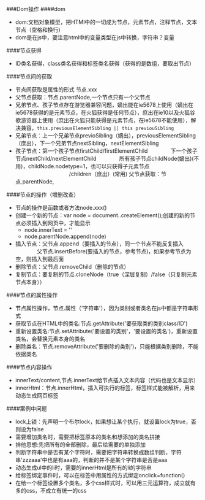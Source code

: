 ###Dom操作
####dom
+ dom:文档对象模型，把HTMl中的一切成为节点，元素节点，注释节点，文本节点（空格和换行)
+ dom是在js中，要注意html中的变量类型在js中转换，字符串？变量

####节点获得
+ ID类名获得，class类名获得和标签类名获得（获得的是数组，要取出节点）

####节点间的获取
+ 节点间获取是属性的形式   节点.xxx
+ 父节点获取：节点.parentNode,一个节点只有一个父节点
+ 兄弟节点、孩子节点存在游览器兼容问题，嫡出能在ie5678上使用（嫡出在ie5678获得的是元素节点，在火狐获得是任何节点），庶出在ie10以及火狐谷歌游览器上使用（庶出在火狐只能获得是元素节点，在ie5678不能使用），解决兼容，`this.previousElementSibling || this previouSibling`
+ 兄弟节点：上一个兄弟节点previoSibling（嫡出），previousElementSibling（庶出），下一个兄弟节点nextSibling，nextElementSibling
+ 孩子节点：第一个孩子节点firstChild/firstElementChild
&emsp;&emsp;&emsp;&emsp;下一个孩子节点nextChild/nextElementChild
&emsp;&emsp;&emsp;&emsp;所有孩子节点childNode(嫡出)(不用)，childNode.nodetype=1，也可以只获得子元素节点
&emsp;&emsp;&emsp;&emsp;&emsp;&emsp;&emsp;&emsp;&emsp;&emsp;/children（庶出）(常用)  父节点获取：节点.parentNode,

####节点的操作（增删改查）
+ 节点的操作是函数或者方法node.xxx()
+ 创建一个新的节点：var node = document..createElement();创建的新的节点必须插入到网页中，才能显示
  - node.innerText = ''
  - node.parentNode.append(node)
+ 插入节点：父节点.append（要插入的节点），同一个节点不能反复插入
&emsp;&emsp;&emsp;&emsp;父节点.insertBefore(要插入的节点，参考节点)，如果参考节点为空，则插入到最后面
+ 删除节点：父节点.removeChild（删除的节点）
+ 复制节点：要复制的节点.cloneNode（true（深层复制）/false（只复制元素节点本身））

####节点的属性操作
+ 节点属性操作，节点.属性（'字符串'），因为类别或者类名在js中都是字符串形式
+ 获取节点在HTML中的类名:节点.getAttribute('要获取类的类别class/ID')
+ 重新设置类名:节点.setAttribute('要设置的类别'，'要设置的类名')，重新设置类名，会替换元素本身的类名
+ 删除类名：节点.removeAttribute('要删除的类别')，只能根据类别删除，不能依据类名

####节点内容操作
+ innerText/content,节点.innerText给节点插入文本内容（代码也是文本显示）
+ innerHtml：节点.innerHtml，插入可执行的标签，标签样式能被解析，用来动态生成网页标签


####案例中问题
+ lock上锁：先声明一个布尔lock，如果想让某个执行，就设置lock为true，否则设为false
+ 需要增加类名时，需要把标签原本的类名和想添加的类名拼接
+ 排他思想:先把所有的全部删除，最后给需要的单独添加
+ 判断字符串中是否有某个字符时，需要把字符串转换成数组判断，字符串'zzzaaa'中也是有aaa的，判断的并不是某个字符串是否是aaa
+ 动态生成ul中的li时，需要的innerHtml是所有的li的字符串
+ 给标签绑定事件时，可以在标签中用属性的方式绑定onclick=function()
+ 在给一个标签设置多个类名，多个css样式时，可以用三元运算符，成立就有多的css，不成立有统一的css

